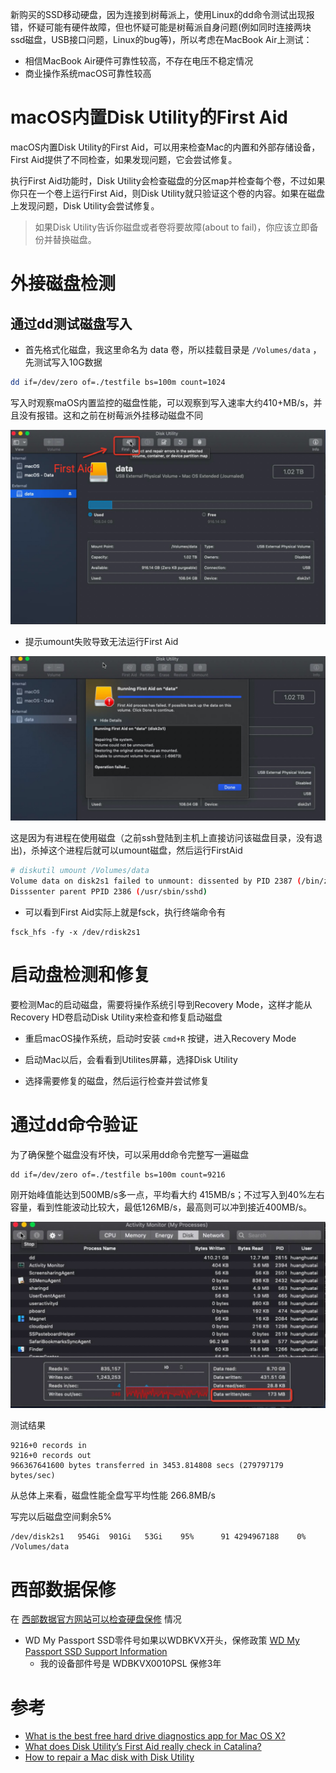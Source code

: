 新购买的SSD移动硬盘，因为连接到树莓派上，使用Linux的dd命令测试出现报错，怀疑可能有硬件故障，但也怀疑可能是树莓派自身问题(例如同时连接两块ssd磁盘，USB接口问题，Linux的bug等)，所以考虑在MacBook Air上测试：

* 相信MacBook Air硬件可靠性较高，不存在电压不稳定情况
* 商业操作系统macOS可靠性较高

# macOS内置Disk Utility的First Aid

macOS内置Disk Utility的First Aid，可以用来检查Mac的内置和外部存储设备，First Aid提供了不同检查，如果发现问题，它会尝试修复。

执行First Aid功能时，Disk Utility会检查磁盘的分区map并检查每个卷，不过如果你只在一个卷上运行First Aid，则Disk Utility就只验证这个卷的内容。如果在磁盘上发现问题，Disk Utility会尝试修复。

> 如果Disk Utility告诉你磁盘或者卷将要故障(about to fail)，你应该立即备份并替换磁盘。

# 外接磁盘检测

## 通过dd测试磁盘写入

* 首先格式化磁盘，我这里命名为 data 卷，所以挂载目录是 `/Volumes/data` ，先测试写入10G数据

```bash
dd if=/dev/zero of=./testfile bs=100m count=1024
```

写入时观察maOS内置监控的磁盘性能，可以观察到写入速率大约410+MB/s，并且没有报错。这和之前在树莓派外挂移动磁盘不同

![macos的disk utility提供first aid](../../img/develop/mac/macos_disk_first_aid.png)

* 提示umount失败导致无法运行First Aid

![first aid失败](../../img/develop/mac/first_aid_fail_umount.png)

这是因为有进程在使用磁盘（之前ssh登陆到主机上直接访问该磁盘目录，没有退出)，杀掉这个进程后就可以umount磁盘，然后运行FirstAid

```bash
# diskutil umount /Volumes/data
Volume data on disk2s1 failed to unmount: dissented by PID 2387 (/bin/zsh)
Disssenter parent PPID 2386 (/usr/sbin/sshd)
```

* 可以看到First Aid实际上就是fsck，执行终端命令有

```
fsck_hfs -fy -x /dev/rdisk2s1
```

# 启动盘检测和修复

要检测Mac的启动磁盘，需要将操作系统引导到Recovery Mode，这样才能从Recovery HD卷启动Disk Utility来检查和修复启动磁盘

* 重启macOS操作系统，启动时安装 `cmd+R` 按键，进入Recovery Mode

* 启动Mac以后，会看看到Utilites屏幕，选择Disk Utility

* 选择需要修复的磁盘，然后运行检查并尝试修复

# 通过dd命令验证

为了确保整个磁盘没有坏快，可以采用dd命令完整写一遍磁盘

```
dd if=/dev/zero of=./testfile bs=100m count=9216
```

刚开始峰值能达到500MB/s多一点，平均看大约 415MB/s；不过写入到40%左右容量，看到性能波动比较大，最低126MB/s，最高则可以冲到接近400MB/s。

![dd磁盘性能波动](../../img/develop/mac/dd_wd_ssd.png)

测试结果

```
9216+0 records in
9216+0 records out
966367641600 bytes transferred in 3453.814808 secs (279797179 bytes/sec)
```

从总体上来看，磁盘性能全盘写平均性能 266.8MB/s

写完以后磁盘空间剩余5%

```
/dev/disk2s1   954Gi  901Gi   53Gi    95%      91 4294967188    0%   /Volumes/data
```

# 西部数据保修

在 [西部数据官方网站可以检查硬盘保修](https://support-cn.wd.com/app/warrantystatus) 情况

* WD My Passport SSD零件号如果以WDBKVX开头，保修政策 [WD My Passport SSD Support Information](https://kb.sandisk.com/app/answers/detail/a_id/20956/kw/20956)
  * 我的设备部件号是 WDBKVX0010PSL 保修3年

# 参考

* [What is the best free hard drive diagnostics app for Mac OS X?](https://apple.stackexchange.com/questions/5424/what-is-the-best-free-hard-drive-diagnostics-app-for-mac-os-x)
* [What does Disk Utility’s First Aid really check in Catalina? ](https://eclecticlight.co/2020/10/03/what-does-disk-utilitys-first-aid-really-check-in-catalina/)
* [How to repair a Mac disk with Disk Utility](https://support.apple.com/en-us/HT210898)